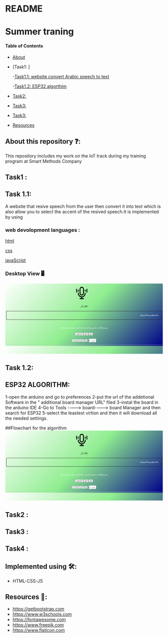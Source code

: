 # README
# Summer traning
#### Table of Contents  
* [About](https://github.com/shahadalboti/README#about-this-repository-)  
* [Task1: ]
  
  -[Task1.1: website convert Arabic speech to text ](https://github.com/shahadalboti/README#task1-) 
  
  -[Task1.2:  ESP32 algorthim ](https://github.com/shahadalboti/README#task1-) 
  
* [Task2:](https://github.com/shahadalboti/README#Task2-)  
* [Task3:](https://github.com/shahadalboti/README#Task3-)  
* [Task3:](https://github.com/shahadalboti/README#Task4-)  
* [Resources](https://github.com/shahadalboti/README#resources-)  

## About this repository ❓:
This repository includes my work on the IoT track during my training program at Smart Methods Company 

## Task1 :
## Task 1.1:
A website that resive speech from the user then convert it into text which is also allow you to select the accent of the resived speech.It is implemented by using 

### web devolopment languages : 

[html](/index.html "html code")

[css](/script.js "JS code") 

[javaScript](/style.css "Css code")

### Desktop View 🖥️
![Desktop view](/websiteRevel.png "website page") 

## Task 1.2:
## ESP32 ALGORITHM:
1-open the arduino and go to preferences
2-put the url of the addetional Software in the " additional board manager URL" filed
3-instal the board in the arduino IDE
4-Go to Tools ----> board----> board Manager and then search for ESP32
5-select the leastest virtion and then it will download all the needed settings.

##Flowchart for the algorithm
![FlowChart](/websiteRevel.png "website page") 
## Task2 :



## Task3 :



## Task4 :

## Implemented using 🛠️:
* HTML-CSS-JS


## Resources 📜:
- https://getbootstrap.com
- https://www.w3schools.com
- https://fontawesome.com
- https://www.freepik.com
- https://www.flaticon.com

